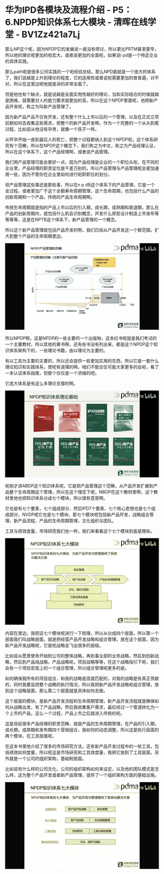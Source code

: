 # 华为IPD各模块及流程介绍 - P5：6.NPDP知识体系七大模块 - 清晖在线学堂 - BV1Zz421a7Lj

那么NP这个呢，因为NPDP它的发展说一直没有停过，所以更比PRTM甚至更早，所以他的理论呢更加的呃宏大，或者说更加的全面呃，如果说i pd是一个特定企业的具体实践。

那么path呢是很多公司实践的一个呃经验总结，那么NPD面就是一个庞大的体系了，我们说越是上升到理论的程度，它的适用性或者说呃需要更加的普普遍，对不对，所以在这里边呢他就是讲的非常全面了。

但是他也有个缺点，就是说越是全面实用性越好的理论，当和实际结合的时候就越是困难，就需要对人的能力要求就更加的高，所以在这个NPDP里面呢，他把新产品开发呃，称之为叫新产品管理了。

因为新产品产品不仅有开发，还有整个什么上市以后的一个管理，以及在正式立项前额如何去收集这些需求，把整个的新产品开发啊，作为一个完整的一个从头到尾过程，比如说从他没有孕育，就像一个孩子一样。

从怀孕开始一直到最后人的死亡，把整个过程都纳入到这个NPDP呃，这个体系研究有个范畴，所以在NPDP这个概念下，我们称之为中文，称之为产品经理认证，所以在这个体系下，这个产品经理啊，或者说产品管理。

我们用产品管理可能会更好一点，因为产品经理是企业的一个职位头衔，在不同的企业里，产品经理的职责定位是千差万别的，所以产品管理与产品管理呢会更加通用一些，因为不管你在企业里如何进行呃职职位的划分。

但产品管理这些事还是那些事，所以在n p dB这个体系下的产品管理，它是一个全过程，或者更加广于这个全额寿命周期管理，这个生命周期，也包括什么产品的创新周期和一个产品，传统的产品生命周期啊。

传统生命周期就是指的产品上市以后的引入期，成长期，成熟期和衰退期，那么在产品的创新周期内，就包括什么机会识别概念，开发什么原型设计制造上市发布等等等等，这是在NPTB这个体系下，新产品管理的一个概念。

所以这个新产品管理就包括产品开发的啊，我们已经从产品开发这一个额范围，扩大到整个产品的生命周期里边。

![](img/962dd31b2d3e0a54bfdaa2078421adfa_1.png)

所以NPDP啊，这是NPDP的一些主要的一个出版物，这本红书呢就是我们考试的一个主要教材，所以其他的黄书啊，还有些书没有列出来，都是这个NPDP这个知识体系架构下的，一些理论书籍，由以理论为主要的。

有以工具为主要的主要的，所以还会提供一些更加实用的东西，所以它是一套什么理论知识和实践体系，使呃有道理的啊，咱们不能仅仅可能大家更多的会呃，看了一本认证体系指南，但那个仅仅是一个浓缩的吧。

它庞大体系是有这么多理论支撑的啊。

![](img/962dd31b2d3e0a54bfdaa2078421adfa_3.png)

呃刚才讲ABDP这个知识体系呢，它是把产品管理这个范畴，从产品开发扩展到产品整个生命周期这个管理，所以在这个理念下呢，NBDP在这个教材里啊，这个教材里他也把知识体系分成七个模块，所以很有意思啊。

它也是有七个要素，七个组成部分，然后IPD7个要素，七个核心思想也是七个组成部分，NVDP呢它也是七个模块，那七个模块呢包括新产品开发，战略组合管理，新产品流程，产品的生命周期管理，文化组织与团队。

工具与绩效度量，市场研究我们也一样，我们来看看这个七个模块到底是哪些。

![](img/962dd31b2d3e0a54bfdaa2078421adfa_5.png)

内容在里边，我把这七个模块呢进行一下梳理，所以从分成四个层面，所以第一个层面我们叫战略层面，就是把经营产品开发战略和组合管理，放在这个层面，因为新产品开发战略呢，它是呃战略会飞出很多的层级。

比如说从愿景使命开始到公司的整体战略，再到事业部的业务战略，然后到创新战略，然后到产品线战略，产品战略呃，项目战略等等，在这个战略指引下呢，我们会有一个项目宏观上的一个组合管理，所以组合管理呢更多的是。

如何确保我所有的项目组合，和我的战略是高度匹配的，对我的战略是有真正贡献的，同时我要监控整个战略的执行情况，所以我把新产品开发战略和组合管理，放到这个战略层面，那么第二个层面就是具体如何去做。

这个层面的模块，是新产品开发流程和生命周期管理，新产品开发流程就是确保如何从战略出发，有了产品战略，然后我收集客户需求，最后经过一个管道转化为一个上市的产品，这么一个过程，产品上市之后就进入传统的呃。

这是目前很多产品经理的职责范畴，就是产品的生命周期管理，在产品的引入期，成长期，成熟期和发布期四个营销组合，我如何的动态调整，所以这是执行层面的两个模块，在工具层面呢。

在这本书里他介绍了很多的市场研究方法，还有新产品开发过程中的一些工具，包括绩效如何度量，所以呢这是市场研究和工具效度量，我把它放到了工具层面，另外就是一个公司的组织架构，基础制层面。

比如说有什么样的公司文化，公司的组织架构如何来设定，以及他的团队模式是怎么样，这为整个产品开发或者新产品管理，提供了一个组织架构方面的基础设施。



![](img/962dd31b2d3e0a54bfdaa2078421adfa_7.png)